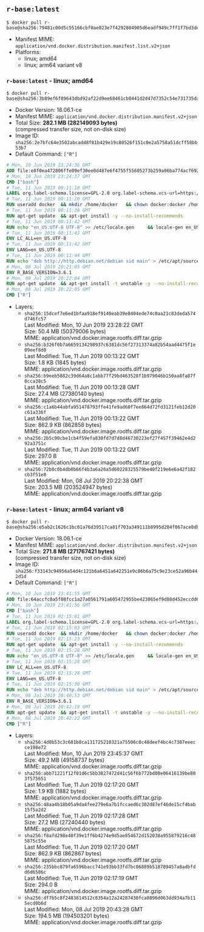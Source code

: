 ## `r-base:latest`

```console
$ docker pull r-base@sha256:79481c00d5c55166cbf0ae023e7f4292804905d6eadf949c7ff1f7bd3dedeed7
```

-	Manifest MIME: `application/vnd.docker.distribution.manifest.list.v2+json`
-	Platforms:
	-	linux; amd64
	-	linux; arm64 variant v8

### `r-base:latest` - linux; amd64

```console
$ docker pull r-base@sha256:3b89ef6f89643dbd92af22d9ee68461cb0441d2d47d7352c54e731735da225ea
```

-	Docker Version: 18.06.1-ce
-	Manifest MIME: `application/vnd.docker.distribution.manifest.v2+json`
-	Total Size: **282.1 MB (282149093 bytes)**  
	(compressed transfer size, not on-disk size)
-	Image ID: `sha256:2e7bfc64e3502abcadd8f81b429e19c80526f151c0e2a5758a51dcff58bb53b7`
-	Default Command: `["R"]`

```dockerfile
# Mon, 10 Jun 2019 23:24:36 GMT
ADD file:e8f0ea472806ffe09ef30ee0d487e6f4755f55605273b259a06ba774acf69273 in / 
# Mon, 10 Jun 2019 23:24:37 GMT
CMD ["bash"]
# Tue, 11 Jun 2019 00:11:18 GMT
LABEL org.label-schema.license=GPL-2.0 org.label-schema.vcs-url=https://github.com/rocker-org/r-base org.label-schema.vendor=Rocker Project maintainer=Dirk Eddelbuettel <edd@debian.org>
# Tue, 11 Jun 2019 00:11:20 GMT
RUN useradd docker 	&& mkdir /home/docker 	&& chown docker:docker /home/docker 	&& addgroup docker staff
# Tue, 11 Jun 2019 00:11:38 GMT
RUN apt-get update 	&& apt-get install -y --no-install-recommends 		ed 		less 		locales 		vim-tiny 		wget 		ca-certificates 		fonts-texgyre 	&& rm -rf /var/lib/apt/lists/*
# Tue, 11 Jun 2019 00:11:42 GMT
RUN echo "en_US.UTF-8 UTF-8" >> /etc/locale.gen 	&& locale-gen en_US.utf8 	&& /usr/sbin/update-locale LANG=en_US.UTF-8
# Tue, 11 Jun 2019 00:11:42 GMT
ENV LC_ALL=en_US.UTF-8
# Tue, 11 Jun 2019 00:11:42 GMT
ENV LANG=en_US.UTF-8
# Tue, 11 Jun 2019 00:11:44 GMT
RUN echo "deb http://http.debian.net/debian sid main" > /etc/apt/sources.list.d/debian-unstable.list         && echo 'APT::Default-Release "testing";' > /etc/apt/apt.conf.d/default
# Mon, 08 Jul 2019 20:21:05 GMT
ENV R_BASE_VERSION=3.6.1
# Mon, 08 Jul 2019 20:22:04 GMT
RUN apt-get update 	&& apt-get install -t unstable -y --no-install-recommends 		littler                 r-cran-littler 		r-base=${R_BASE_VERSION}-* 		r-base-dev=${R_BASE_VERSION}-* 		r-recommended=${R_BASE_VERSION}-* 	&& ln -s /usr/lib/R/site-library/littler/examples/install.r /usr/local/bin/install.r 	&& ln -s /usr/lib/R/site-library/littler/examples/install2.r /usr/local/bin/install2.r 	&& ln -s /usr/lib/R/site-library/littler/examples/installGithub.r /usr/local/bin/installGithub.r 	&& ln -s /usr/lib/R/site-library/littler/examples/testInstalled.r /usr/local/bin/testInstalled.r 	&& install.r docopt 	&& rm -rf /tmp/downloaded_packages/ /tmp/*.rds 	&& rm -rf /var/lib/apt/lists/*
# Mon, 08 Jul 2019 20:22:05 GMT
CMD ["R"]
```

-	Layers:
	-	`sha256:15dcef7e6ed1bfaa918ef9140eab39e8404ede74c0aa21c83deda574d746fc57`  
		Last Modified: Mon, 10 Jun 2019 23:28:22 GMT  
		Size: 50.4 MB (50379006 bytes)  
		MIME: application/vnd.docker.image.rootfs.diff.tar.gzip
	-	`sha256:b326f0b7a6659134298937c6381dc56f27313374a82b54aad4475f1e09eef8d0`  
		Last Modified: Tue, 11 Jun 2019 00:13:22 GMT  
		Size: 1.8 KB (1845 bytes)  
		MIME: application/vnd.docker.image.rootfs.diff.tar.gzip
	-	`sha256:b9eeb5882c39d64a8c1abb77f29bd463528f1b979046b150aa8fa87f8cca38c5`  
		Last Modified: Tue, 11 Jun 2019 00:13:28 GMT  
		Size: 27.4 MB (27380140 bytes)  
		MIME: application/vnd.docker.image.rootfs.diff.tar.gzip
	-	`sha256:c1a6b44abfa951478793ffe41fe9ad60f7ee864d72fd3121feb12d20c61a336f`  
		Last Modified: Tue, 11 Jun 2019 00:13:22 GMT  
		Size: 862.9 KB (862858 bytes)  
		MIME: application/vnd.docker.image.rootfs.diff.tar.gzip
	-	`sha256:2b5c90cbe1cb4f59efa830fd7d7d8d46730223ef27f457f39462e4d292a3751c`  
		Last Modified: Tue, 11 Jun 2019 00:13:22 GMT  
		Size: 297.0 B  
		MIME: application/vnd.docker.image.rootfs.diff.tar.gzip
	-	`sha256:72b0c0b4db0b66f4b3a6a26a5d60228325579be40f219e6e6a42f182cb3f51e8`  
		Last Modified: Mon, 08 Jul 2019 20:22:38 GMT  
		Size: 203.5 MB (203524947 bytes)  
		MIME: application/vnd.docker.image.rootfs.diff.tar.gzip

### `r-base:latest` - linux; arm64 variant v8

```console
$ docker pull r-base@sha256:e5ab2c1626c1bc01a76d39517ca81f703a349111b8995d204f867ace8dbcd91b
```

-	Docker Version: 18.06.1-ce
-	Manifest MIME: `application/vnd.docker.distribution.manifest.v2+json`
-	Total Size: **271.8 MB (271767421 bytes)**  
	(compressed transfer size, not on-disk size)
-	Image ID: `sha256:f33143c94956a54d4c121b6a6451a642251e9c86b6a75c9e23ce52a96b442d1d`
-	Default Command: `["R"]`

```dockerfile
# Mon, 10 Jun 2019 23:41:55 GMT
ADD file:64accfc0a5f08fcc1a27a0561791a605472955be423065ef9d88d452eccdd69c in / 
# Mon, 10 Jun 2019 23:41:56 GMT
CMD ["bash"]
# Tue, 11 Jun 2019 02:15:01 GMT
LABEL org.label-schema.license=GPL-2.0 org.label-schema.vcs-url=https://github.com/rocker-org/r-base org.label-schema.vendor=Rocker Project maintainer=Dirk Eddelbuettel <edd@debian.org>
# Tue, 11 Jun 2019 02:15:03 GMT
RUN useradd docker 	&& mkdir /home/docker 	&& chown docker:docker /home/docker 	&& addgroup docker staff
# Tue, 11 Jun 2019 02:15:23 GMT
RUN apt-get update 	&& apt-get install -y --no-install-recommends 		ed 		less 		locales 		vim-tiny 		wget 		ca-certificates 		fonts-texgyre 	&& rm -rf /var/lib/apt/lists/*
# Tue, 11 Jun 2019 02:15:28 GMT
RUN echo "en_US.UTF-8 UTF-8" >> /etc/locale.gen 	&& locale-gen en_US.utf8 	&& /usr/sbin/update-locale LANG=en_US.UTF-8
# Tue, 11 Jun 2019 02:15:28 GMT
ENV LC_ALL=en_US.UTF-8
# Tue, 11 Jun 2019 02:15:28 GMT
ENV LANG=en_US.UTF-8
# Tue, 11 Jun 2019 02:15:30 GMT
RUN echo "deb http://http.debian.net/debian sid main" > /etc/apt/sources.list.d/debian-unstable.list         && echo 'APT::Default-Release "testing";' > /etc/apt/apt.conf.d/default
# Mon, 08 Jul 2019 20:40:53 GMT
ENV R_BASE_VERSION=3.6.1
# Mon, 08 Jul 2019 20:42:19 GMT
RUN apt-get update 	&& apt-get install -t unstable -y --no-install-recommends 		littler                 r-cran-littler 		r-base=${R_BASE_VERSION}-* 		r-base-dev=${R_BASE_VERSION}-* 		r-recommended=${R_BASE_VERSION}-* 	&& ln -s /usr/lib/R/site-library/littler/examples/install.r /usr/local/bin/install.r 	&& ln -s /usr/lib/R/site-library/littler/examples/install2.r /usr/local/bin/install2.r 	&& ln -s /usr/lib/R/site-library/littler/examples/installGithub.r /usr/local/bin/installGithub.r 	&& ln -s /usr/lib/R/site-library/littler/examples/testInstalled.r /usr/local/bin/testInstalled.r 	&& install.r docopt 	&& rm -rf /tmp/downloaded_packages/ /tmp/*.rds 	&& rm -rf /var/lib/apt/lists/*
# Mon, 08 Jul 2019 20:42:22 GMT
CMD ["R"]
```

-	Layers:
	-	`sha256:4d0b53c3c681b8ca131725210321a75506c0c48deef4bc4c7307eeecce198e72`  
		Last Modified: Mon, 10 Jun 2019 23:45:37 GMT  
		Size: 49.2 MB (49158737 bytes)  
		MIME: application/vnd.docker.image.rootfs.diff.tar.gzip
	-	`sha256:abb71221f12f01d6c5bb3827472d41c56f6b772bd08e06416139be803f575651`  
		Last Modified: Tue, 11 Jun 2019 02:17:20 GMT  
		Size: 1.9 KB (1882 bytes)  
		MIME: application/vnd.docker.image.rootfs.diff.tar.gzip
	-	`sha256:48aa4b18b05a9da4fee279e6a7b1fccaed6c302d87ef46de15cf4bab15f5a2d2`  
		Last Modified: Tue, 11 Jun 2019 02:17:28 GMT  
		Size: 27.2 MB (27240440 bytes)  
		MIME: application/vnd.docker.image.rootfs.diff.tar.gzip
	-	`sha256:f8afd298e40f39e1ff6b4274e9d5ae854672d152038a955879216c485875c55e`  
		Last Modified: Tue, 11 Jun 2019 02:17:20 GMT  
		Size: 862.9 KB (862867 bytes)  
		MIME: application/vnd.docker.image.rootfs.diff.tar.gzip
	-	`sha256:235bbc879fa6596bacc741e93bb33fd7bc06889b518789457a8adbfdd6d6586c`  
		Last Modified: Tue, 11 Jun 2019 02:17:19 GMT  
		Size: 294.0 B  
		MIME: application/vnd.docker.image.rootfs.diff.tar.gzip
	-	`sha256:df7b5c8f2483814512c8354a12a24287430fca0896d063dd934a7b115ecd0b6d`  
		Last Modified: Mon, 08 Jul 2019 20:43:28 GMT  
		Size: 194.5 MB (194503201 bytes)  
		MIME: application/vnd.docker.image.rootfs.diff.tar.gzip
